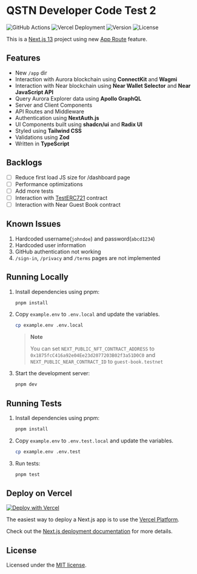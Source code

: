 # QSTN Developer Code Test 2

![GitHub Actions](https://img.shields.io/github/actions/workflow/status/Garfield550/qstn-dct2/actions.yml?logo=github&style=for-the-badge)
![Vercel Deployment](https://img.shields.io/github/deployments/Garfield550/qstn-dct2/production?label=vercel&logo=vercel&style=for-the-badge)
![Version](https://img.shields.io/github/package-json/v/Garfield550/qstn-dct2?style=for-the-badge)
![License](https://img.shields.io/github/license/Garfield550/qstn-dct2?style=for-the-badge)

This is a [Next.js 13](https://nextjs.org/) project using new [App Route](https://nextjs.org/docs/app/building-your-application/routing) feature.

## Features

- New `/app` dir
- Interaction with Aurora blockchain using **ConnectKit** and **Wagmi**
- Interaction with Near blockchain using **Near Wallet Selector** and **Near JavaScript API**
- Query Aurora Explorer data using **Apollo GraphQL**
- Server and Client Components
- API Routes and Middleware
- Authentication using **NextAuth.js**
- UI Components built using **shadcn/ui** and **Radix UI**
- Styled using **Tailwind CSS**
- Validations using **Zod**
- Written in **TypeScript**

## Backlogs

- [ ] Reduce first load JS size for /dashboard page
- [ ] Performance optimizations
- [ ] Add more tests
- [ ] Interaction with [TestERC721](https://explorer.testnet.aurora.dev/address/0x1875fcC416a92e04Ee23d2077203B02f3a51D0C0/contracts#address-tabs) contract
- [ ] Interaction with Near Guest Book contract

## Known Issues

1. Hardcoded username(`johndoe`) and password(`abcd1234`)
1. Hardcoded user information
1. GitHub authentication not working
1. `/sign-in`, `/privacy` and `/terms` pages are not implemented

## Running Locally

1. Install dependencies using pnpm:

   ```sh
   pnpm install
   ```

1. Copy `example.env` to `.env.local` and update the variables.

   ```sh
   cp example.env .env.local
   ```

   > **Note**
   >
   > You can set `NEXT_PUBLIC_NFT_CONTRACT_ADDRESS` to `0x1875fcC416a92e04Ee23d2077203B02f3a51D0C0` and `NEXT_PUBLIC_NEAR_CONTRACT_ID` to `guest-book.testnet`

1. Start the development server:

   ```sh
   pnpm dev
   ```

## Running Tests

1. Install dependencies using pnpm:

   ```sh
   pnpm install
   ```

1. Copy `example.env` to `.env.test.local` and update the variables.

   ```sh
   cp example.env .env.test
   ```

1. Run tests:

   ```sh
   pnpm test
   ```

## Deploy on Vercel

[![Deploy with Vercel](https://vercel.com/button)](https://vercel.com/new/clone?repository-url=https://github.com/Garfield550/qstn-dct2&project-name=qstn-dct2&repository-name=qstn-dct2)

The easiest way to deploy a Next.js app is to use the [Vercel Platform](https://vercel.com/new).

Check out the [Next.js deployment documentation](https://nextjs.org/docs/deployment) for more details.

## License

Licensed under the [MIT license](LICENSE).
